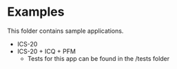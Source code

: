 # Examples

This folder contains sample applications.

- ICS-20
- ICS-20 + ICQ + PFM
	- Tests for this app can be found in the /tests folder
